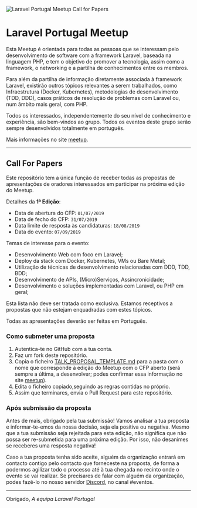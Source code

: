 ![Laravel Portugal Meetup Call for Papers](https://raw.githubusercontent.com/laravel-portugal/meetup/master/assets/Laravel-Portugal-Logo.png)

# Laravel Portugal Meetup

Esta Meetup é orientada para todas as pessoas que se interessam pelo desenvolvimento de software com a framework Laravel, baseada na linguagem PHP, e tem o objetivo de promover a tecnologia, assim como a framework, o networking e a partilha de conhecimentos entre os membros.

Para além da partilha de informação diretamente associada à framework Laravel, existirão outros tópicos relevantes a serem trabalhados, como Infraestrutura (Docker, Kubernetes), metodologias de desenvolvimento (TDD, DDD), casos práticos de resolução de problemas com Laravel ou, num âmbito mais geral, com PHP.

Todos os interessados, independentemente do seu nível de conhecimento e experiência, são bem-vindos ao grupo. Todos os eventos deste grupo serão sempre desenvolvidos totalmente em português.

Mais informações no site [meetup](https://www.meetup.com/pt-BR/Laravel-Portugal/).

---

## Call For Papers

Este repositório tem a única função de receber todas as propostas de apresentações de oradores interessados em participar na próxima edição do Meetup.

Detalhes da **1ª Edição**:
- Data de abertura do CFP: `01/07/2019`
- Data de fecho do CFP: `31/07/2019`
- Data limite de resposta às candidaturas: `18/08/2019`
- Data do evento: `07/09/2019`

Temas de interesse para o evento:
- Desenvolvimento Web com foco em Laravel;
- Deploy da stack com Docker, Kubernetes, VMs ou Bare Metal;
- Utilização de técnicas de desenvolvimento relacionadas com DDD, TDD, BDD;
- Desenvolvimento de APIs, (Micro)Serviços, Assincronicidade;
- Desenvolvimento e soluções implementadas com Laravel, ou PHP em geral;

Esta lista não deve ser tratada como exclusiva. Estamos receptivos a propostas que não estejam enquadradas com estes tópicos.

Todas as apresentações deverão ser feitas em Português.

### Como submeter uma proposta

1. Autentica-te no GitHub com a tua conta.
2. Faz um fork deste repositório.
3. Copia o ficheiro [TALK_PROPOSAL_TEMPLATE.md](./TALK_PROPOSAL_TEMPLATE.md) para a pasta com o nome que corresponde à edição do Meetup com o CFP aberto (será sempre a última, a desenvolver; podes confirmar essa informação no site [meetup](https://www.meetup.com/pt-BR/Laravel-Portugal/)).
4. Edita o ficheiro copiado,seguindo as regras contidas no próprio.
5. Assim que terminares, envia o Pull Request para este repositório.

### Após submissão da proposta

Antes de mais, obrigado pela tua submissão! Vamos analisar a tua proposta e informar-te-emos da nossa decisão, seja ela positiva ou negativa. Mesmo que a tua submissão seja rejeitada para esta edição, não significa que não possa ser re-submetida para uma próxima edição. Por isso, não desanimes se receberes uma resposta negativa!

Caso a tua proposta tenha sido aceite, alguém da organização entrará em contacto contigo pelo contacto que forneceste na proposta, de forma a podermos agilizar todo o processo até à tua chegada no recinto onde o evento se vai realizar. Se precisares de falar com alguém da organização, podes fazê-lo no nosso servidor [Discord](https://discord.gg/px7DFDb), no canal #eventos.

---

Obrigado,
_A equipa Laravel Portugal_